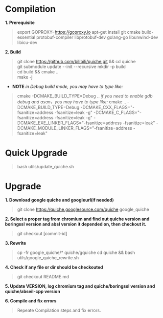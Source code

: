 # Compilation

**1. Prerequisite**
> export  GOPROXY=https://goproxy.io
> apt-get install git cmake build-essential protobuf-compiler libprotobuf-dev golang-go libunwind-dev libicu-dev

**2. Build**  
> git clone https://github.com/bilibili/quiche.git && cd quiche  
> git submodule update --init --recursive
> mkdir -p build  
> cd build && cmake ..  
> make -j  
- **NOTE**
  *in Debug build mode, you may have to type like:*
> cmake -DCMAKE_BUILD_TYPE=Debug ..
  *if you need to enable gdb debug and asan，you may have to type like:*
> cmake .. -DCMAKE_BUILD_TYPE=Debug -DCMAKE_CXX_FLAGS="-fsanitize=address -fsanitize=leak -g" -DCMAKE_C_FLAGS="-fsanitize=address -fsanitize=leak -g" -DCMAKE_EXE_LINKER_FLAGS="-fsanitize=address -fsanitize=leak" -DCMAKE_MODULE_LINKER_FLAGS="-fsanitize=address -fsanitize=leak"

# Quick Upgrade
> bash utils/update_quiche.sh

# Upgrade
**1. Download google quiche and googleurl(if needed)**  
> git clone https://quiche.googlesource.com/quiche google_quiche

**2. Select a proper tag from chromium and find out quiche version and boringssl version and absl version it depended on, then checkout it.**
> git checkout [commit-id]

**3. Rewrite**  
> cp -fr google_quiche/* quiche/gquiche
> cd quiche && bash utils/google_quiche_rewrite.sh

**4. Check if any file or dir should be checkouted**
> git checkout README.md

**5. Update VERSION, log chromium tag and quiche/boringssl version and quiche/abseil-cpp version**

**6. Compile and fix errors**  
> Repeate Compilation steps and fix errors.

